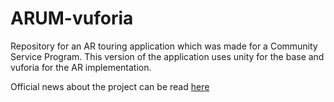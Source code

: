 # ARUM-vuforia
Repository for an AR touring application which was made for a Community Service Program. This version of the application uses unity for the base and vuforia for the AR implementation. 

Official news about the project can be read [here](https://www.its.ac.id/news/2022/12/22/dukung-pemulihan-pariwisata-desa-its-kembangkan-arum/)


